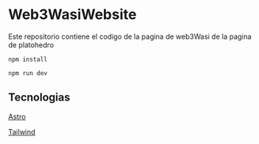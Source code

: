 # Web3WasiWebsite

Este repositorio contiene el codigo de la pagina de web3Wasi de la pagina de platohedro

~~~
npm install

npm run dev
~~~

## Tecnologias

[Astro](https://astro.build/)

[Tailwind](https://tailwindcss.com/)


